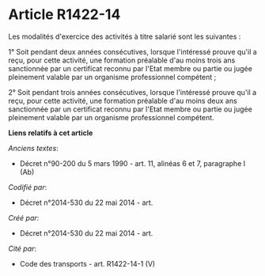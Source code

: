 # Article R1422-14

Les modalités d'exercice des activités à titre salarié sont les suivantes :

1° Soit pendant deux années consécutives, lorsque l'intéressé prouve qu'il a reçu, pour cette activité, une formation
préalable d'au moins trois ans sanctionnée par un certificat reconnu par l'Etat membre ou partie ou jugée pleinement valable
par un organisme professionnel compétent ;

2° Soit pendant trois années consécutives, lorsque l'intéressé prouve qu'il a reçu, pour cette activité, une formation
préalable d'au moins deux ans sanctionnée par un certificat reconnu par l'Etat membre ou partie ou jugée pleinement valable
par un organisme professionnel compétent.

**Liens relatifs à cet article**

_Anciens textes_:

  - Décret n°90-200 du 5 mars 1990 - art. 11, alinéas 6 et 7, paragraphe I (Ab)

_Codifié par_:

  - Décret n°2014-530 du 22 mai 2014 - art.

_Créé par_:

  - Décret n°2014-530 du 22 mai 2014 - art.

_Cité par_:

  - Code des transports - art. R1422-14-1 (V)
